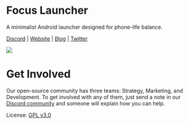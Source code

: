 
# Focus Launcher
A minimalist Android launcher designed for phone-life balance.

[Discord](https://discord.gg/GDdCXPnXug) | [Website](http://focuslauncher.io) | [Blog](https://medium.com/@focuslauncher) | [Twitter](https://twitter.com/FocusLauncher)

![](https://i.imgur.com/gNR2tqc.png)


# Get Involved
Our open-source community has three teams: Strategy, Marketing, and Development. To get involved with any of them, just send a note in our [Discord community](https://discord.gg/GDdCXPnXug) and someone will explain how you can help.


License: [GPL v3.0](https://www.gnu.org/licenses/gpl-3.0.txt)
